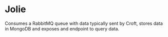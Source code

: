 Jolie
=====

Consumes a RabbitMQ queue with data typically sent by Croft, stores data in MongoDB and exposes and endpoint to query data.
